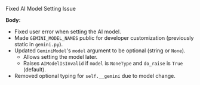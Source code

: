 Fixed AI Model Setting Issue

**Body:**

- Fixed user error when setting the AI model.
- Made `GEMINI_MODEL_NAMES` public for developer customization (previously static in `gemini.py`).
- Updated `GeminiModel`'s `model` argument to be optional (string or `None`).
  - Allows setting the model later.
  - Raises `AIModelIsInvalid` if `model` is `NoneType` and `do_raise` is `True` (default).
- Removed optional typing for `self.__gemini` due to model change.
